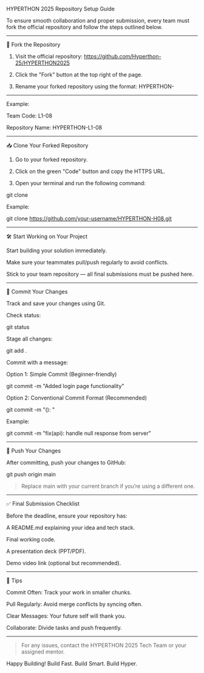HYPERTHON 2025 Repository Setup Guide

To ensure smooth collaboration and proper submission, every team must fork the official repository and follow the steps outlined below.


---

🔱 Fork the Repository

1. Visit the official repository:
https://github.com/Hyperthon-25/HYPERTHON2025


2. Click the "Fork" button at the top right of the page.


3. Rename your forked repository using the format:
HYPERTHON-<TeamCode>




---

Example:

Team Code: L1-08

Repository Name: HYPERTHON-L1-08





---

📥 Clone Your Forked Repository

1. Go to your forked repository.


2. Click on the green "Code" button and copy the HTTPS URL.


3. Open your terminal and run the following command:



git clone <your-forked-repo-url>

Example:

git clone https://github.com/your-username/HYPERTHON-H08.git


---

🛠️ Start Working on Your Project

Start building your solution immediately.

Make sure your teammates pull/push regularly to avoid conflicts.

Stick to your team repository — all final submissions must be pushed here.



---

📝 Commit Your Changes

Track and save your changes using Git.

Check status:

git status

Stage all changes:

git add .

Commit with a message:

Option 1: Simple Commit (Beginner-friendly)

git commit -m "Added login page functionality"

Option 2: Conventional Commit Format (Recommended)

git commit -m "<type>(<scope>): <subject>"

Example:

git commit -m "fix(api): handle null response from server"


---

🚀 Push Your Changes

After committing, push your changes to GitHub:

git push origin main

> Replace main with your current branch if you’re using a different one.




---

✅ Final Submission Checklist

Before the deadline, ensure your repository has:

A README.md explaining your idea and tech stack.

Final working code.

A presentation deck (PPT/PDF).

Demo video link (optional but recommended).



---

🧠 Tips

Commit Often: Track your work in smaller chunks.

Pull Regularly: Avoid merge conflicts by syncing often.

Clear Messages: Your future self will thank you.

Collaborate: Divide tasks and push frequently.



---

> For any issues, contact the HYPERTHON 2025 Tech Team or your assigned mentor.



Happy Building! Build Fast. Build Smart. Build Hyper.
